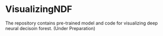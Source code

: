 # VisualizingNDF
The repository contains pre-trained model and code for visualizing deep neural decisoin forest.
(Under Preparation)
